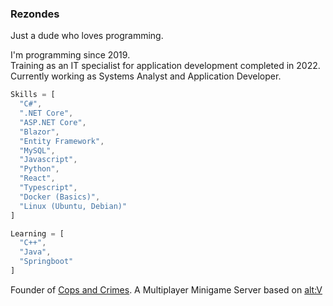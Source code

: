 ### Rezondes

Just a dude who loves programming.

I'm programming since 2019.<br>
Training as an IT specialist for application development completed in 2022.<br>
Currently working as Systems Analyst and Application Developer.

```js
Skills = [
  "C#",
  ".NET Core",
  "ASP.NET Core",
  "Blazor",
  "Entity Framework",
  "MySQL",
  "Javascript",
  "Python",
  "React",
  "Typescript",
  "Docker (Basics)",
  "Linux (Ubuntu, Debian)"
]

Learning = [
  "C++",
  "Java",
  "Springboot"
]
```

Founder of [Cops and Crimes](https://copsandcrimes.de). A Multiplayer Minigame Server based on [alt:V](https://altv.mp/#/)
